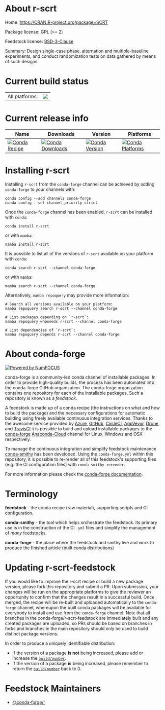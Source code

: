 About r-scrt
============

Home: https://CRAN.R-project.org/package=SCRT

Package license: GPL (>= 2)

Feedstock license: [BSD-3-Clause](https://github.com/conda-forge/r-scrt-feedstock/blob/main/LICENSE.txt)

Summary: Design single-case phase, alternation and multiple-baseline experiments, and conduct randomization tests on data gathered by means of such designs.

Current build status
====================


<table><tr><td>All platforms:</td>
    <td>
      <a href="https://dev.azure.com/conda-forge/feedstock-builds/_build/latest?definitionId=1591&branchName=main">
        <img src="https://dev.azure.com/conda-forge/feedstock-builds/_apis/build/status/r-scrt-feedstock?branchName=main">
      </a>
    </td>
  </tr>
</table>

Current release info
====================

| Name | Downloads | Version | Platforms |
| --- | --- | --- | --- |
| [![Conda Recipe](https://img.shields.io/badge/recipe-r--scrt-green.svg)](https://anaconda.org/conda-forge/r-scrt) | [![Conda Downloads](https://img.shields.io/conda/dn/conda-forge/r-scrt.svg)](https://anaconda.org/conda-forge/r-scrt) | [![Conda Version](https://img.shields.io/conda/vn/conda-forge/r-scrt.svg)](https://anaconda.org/conda-forge/r-scrt) | [![Conda Platforms](https://img.shields.io/conda/pn/conda-forge/r-scrt.svg)](https://anaconda.org/conda-forge/r-scrt) |

Installing r-scrt
=================

Installing `r-scrt` from the `conda-forge` channel can be achieved by adding `conda-forge` to your channels with:

```
conda config --add channels conda-forge
conda config --set channel_priority strict
```

Once the `conda-forge` channel has been enabled, `r-scrt` can be installed with `conda`:

```
conda install r-scrt
```

or with `mamba`:

```
mamba install r-scrt
```

It is possible to list all of the versions of `r-scrt` available on your platform with `conda`:

```
conda search r-scrt --channel conda-forge
```

or with `mamba`:

```
mamba search r-scrt --channel conda-forge
```

Alternatively, `mamba repoquery` may provide more information:

```
# Search all versions available on your platform:
mamba repoquery search r-scrt --channel conda-forge

# List packages depending on `r-scrt`:
mamba repoquery whoneeds r-scrt --channel conda-forge

# List dependencies of `r-scrt`:
mamba repoquery depends r-scrt --channel conda-forge
```


About conda-forge
=================

[![Powered by
NumFOCUS](https://img.shields.io/badge/powered%20by-NumFOCUS-orange.svg?style=flat&colorA=E1523D&colorB=007D8A)](https://numfocus.org)

conda-forge is a community-led conda channel of installable packages.
In order to provide high-quality builds, the process has been automated into the
conda-forge GitHub organization. The conda-forge organization contains one repository
for each of the installable packages. Such a repository is known as a *feedstock*.

A feedstock is made up of a conda recipe (the instructions on what and how to build
the package) and the necessary configurations for automatic building using freely
available continuous integration services. Thanks to the awesome service provided by
[Azure](https://azure.microsoft.com/en-us/services/devops/), [GitHub](https://github.com/),
[CircleCI](https://circleci.com/), [AppVeyor](https://www.appveyor.com/),
[Drone](https://cloud.drone.io/welcome), and [TravisCI](https://travis-ci.com/)
it is possible to build and upload installable packages to the
[conda-forge](https://anaconda.org/conda-forge) [Anaconda-Cloud](https://anaconda.org/)
channel for Linux, Windows and OSX respectively.

To manage the continuous integration and simplify feedstock maintenance
[conda-smithy](https://github.com/conda-forge/conda-smithy) has been developed.
Using the ``conda-forge.yml`` within this repository, it is possible to re-render all of
this feedstock's supporting files (e.g. the CI configuration files) with ``conda smithy rerender``.

For more information please check the [conda-forge documentation](https://conda-forge.org/docs/).

Terminology
===========

**feedstock** - the conda recipe (raw material), supporting scripts and CI configuration.

**conda-smithy** - the tool which helps orchestrate the feedstock.
                   Its primary use is in the construction of the CI ``.yml`` files
                   and simplify the management of *many* feedstocks.

**conda-forge** - the place where the feedstock and smithy live and work to
                  produce the finished article (built conda distributions)


Updating r-scrt-feedstock
=========================

If you would like to improve the r-scrt recipe or build a new
package version, please fork this repository and submit a PR. Upon submission,
your changes will be run on the appropriate platforms to give the reviewer an
opportunity to confirm that the changes result in a successful build. Once
merged, the recipe will be re-built and uploaded automatically to the
`conda-forge` channel, whereupon the built conda packages will be available for
everybody to install and use from the `conda-forge` channel.
Note that all branches in the conda-forge/r-scrt-feedstock are
immediately built and any created packages are uploaded, so PRs should be based
on branches in forks and branches in the main repository should only be used to
build distinct package versions.

In order to produce a uniquely identifiable distribution:
 * If the version of a package **is not** being increased, please add or increase
   the [``build/number``](https://docs.conda.io/projects/conda-build/en/latest/resources/define-metadata.html#build-number-and-string).
 * If the version of a package **is** being increased, please remember to return
   the [``build/number``](https://docs.conda.io/projects/conda-build/en/latest/resources/define-metadata.html#build-number-and-string)
   back to 0.

Feedstock Maintainers
=====================

* [@conda-forge/r](https://github.com/conda-forge/r/)

